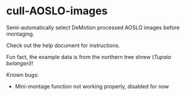 # cull-AOSLO-images
Semi-automatically select DeMotion processed AOSLO images before montaging.

Check out the help document for instructions.

Fun fact, the example data is from the northern tree shrew (<i>Tupaia belangeri</i>)!

Known bugs:
- Mini-montage function not working properly, disabled for now
